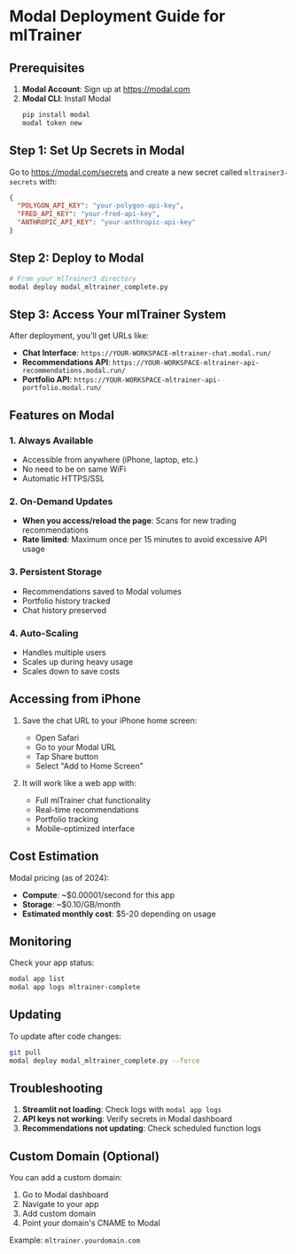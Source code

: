 # Modal Deployment Guide for mlTrainer

## Prerequisites

1. **Modal Account**: Sign up at https://modal.com
2. **Modal CLI**: Install Modal
   ```bash
   pip install modal
   modal token new
   ```

## Step 1: Set Up Secrets in Modal

Go to https://modal.com/secrets and create a new secret called `mltrainer3-secrets` with:

```json
{
  "POLYGON_API_KEY": "your-polygon-api-key",
  "FRED_API_KEY": "your-fred-api-key", 
  "ANTHROPIC_API_KEY": "your-anthropic-api-key"
}
```

## Step 2: Deploy to Modal

```bash
# From your mlTrainer3 directory
modal deploy modal_mltrainer_complete.py
```

## Step 3: Access Your mlTrainer System

After deployment, you'll get URLs like:
- **Chat Interface**: `https://YOUR-WORKSPACE-mltrainer-chat.modal.run/`
- **Recommendations API**: `https://YOUR-WORKSPACE-mltrainer-api-recommendations.modal.run/`
- **Portfolio API**: `https://YOUR-WORKSPACE-mltrainer-api-portfolio.modal.run/`

## Features on Modal

### 1. **Always Available**
- Accessible from anywhere (iPhone, laptop, etc.)
- No need to be on same WiFi
- Automatic HTTPS/SSL

### 2. **On-Demand Updates**
- **When you access/reload the page**: Scans for new trading recommendations
- **Rate limited**: Maximum once per 15 minutes to avoid excessive API usage

### 3. **Persistent Storage**
- Recommendations saved to Modal volumes
- Portfolio history tracked
- Chat history preserved

### 4. **Auto-Scaling**
- Handles multiple users
- Scales up during heavy usage
- Scales down to save costs

## Accessing from iPhone

1. Save the chat URL to your iPhone home screen:
   - Open Safari
   - Go to your Modal URL
   - Tap Share button
   - Select "Add to Home Screen"

2. It will work like a web app with:
   - Full mlTrainer chat functionality
   - Real-time recommendations
   - Portfolio tracking
   - Mobile-optimized interface

## Cost Estimation

Modal pricing (as of 2024):
- **Compute**: ~$0.00001/second for this app
- **Storage**: ~$0.10/GB/month
- **Estimated monthly cost**: $5-20 depending on usage

## Monitoring

Check your app status:
```bash
modal app list
modal app logs mltrainer-complete
```

## Updating

To update after code changes:
```bash
git pull
modal deploy modal_mltrainer_complete.py --force
```

## Troubleshooting

1. **Streamlit not loading**: Check logs with `modal app logs`
2. **API keys not working**: Verify secrets in Modal dashboard
3. **Recommendations not updating**: Check scheduled function logs

## Custom Domain (Optional)

You can add a custom domain:
1. Go to Modal dashboard
2. Navigate to your app
3. Add custom domain
4. Point your domain's CNAME to Modal

Example: `mltrainer.yourdomain.com`